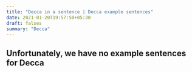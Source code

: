```yaml
---
title: "Decca in a sentence | Decca example sentences"
date: 2021-01-20T19:57:50+05:30
draft: falses
summary: "Decca"
---
```

## Unfortunately, we have no example sentences for Decca                 
